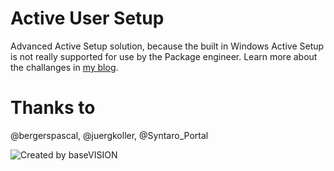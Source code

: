 
# Active User Setup
Advanced Active Setup solution, because the built in Windows Active Setup is not really supported for use by the Package engineer. Learn more about the challanges in [my blog](https://blog.basevision.ch/2018/07/active-setup-is-not-supported-for-custom-use-active-setup-entries-lost-during-windows-10-inplace-upgrade). 

# Thanks to
@bergerspascal, 
@juergkoller,
@Syntaro_Portal

![Created by baseVISION](https://www.basevision.ch/wp-content/uploads/2015/12/baseVISION-Logo_RGB.png)
